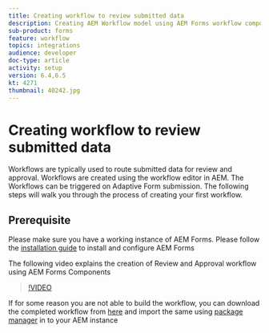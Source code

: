 ```yaml
---
title: Creating workflow to review submitted data
description: Creating AEM Workflow model using AEM Forms workflow components to review submitted data.
sub-product: forms
feature: workflow
topics: integrations
audience: developer
doc-type: article
activity: setup
version: 6.4,6.5
kt: 4271
thumbnail: 40242.jpg
---
```


# Creating workflow to review submitted data

Workflows are typically used to route submitted data for review and approval. Workflows are created using the workflow editor in AEM. The Workflows can be triggered on Adaptive Form submission. The following steps will walk you through the process of creating your first workflow.

## Prerequisite

Please make sure you have a working instance of AEM Forms. Please follow the [installation guide](https://docs.adobe.com/content/help/en/experience-manager-65/forms/install-aem-forms/osgi-installation/installing-configuring-aem-forms-osgi.html) to install and configure AEM Forms

The following video explains the creation of Review and Approval workflow using AEM Forms Components
>[!VIDEO](https://video.tv.adobe.com/v/40242/?quality=9&learn=on)


If for some reason you are not able to build the workflow, you can download the completed workflow from [here](assets/review-submitted-data-workflow.zip) and import the same using [package manager](http://localhost:4502/crx/packmgr/index.jsp) in to your AEM instance



